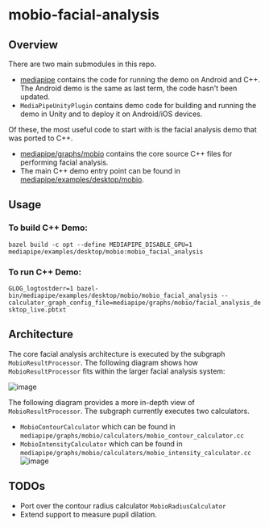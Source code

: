 # mobio-facial-analysis

## Overview
There are two main submodules in this repo. 
- [mediapipe](https://github.com/saeejithnair/mediapipe/tree/snair/main) contains the code for running the demo on Android and C++. The Android demo is the same as last term, the code hasn't been updated.
- `MediaPipeUnityPlugin` contains demo code for building and running the demo in Unity and to deploy it on Android/iOS devices.

Of these, the most useful code to start with is the facial analysis demo that was ported to C++.
- [mediapipe/graphs/mobio](https://github.com/saeejithnair/mediapipe/tree/snair/main/mediapipe/graphs/mobio) contains the core source C++ files for performing facial analysis. 
- The main C++ demo entry point can be found in [mediapipe/examples/desktop/mobio](https://github.com/saeejithnair/mediapipe/tree/snair/main/mediapipe/examples/desktop/mobio).

## Usage
### To build C++ Demo:
`bazel build -c opt --define MEDIAPIPE_DISABLE_GPU=1 mediapipe/examples/desktop/mobio:mobio_facial_analysis`

### To run C++ Demo:
`GLOG_logtostderr=1 bazel-bin/mediapipe/examples/desktop/mobio/mobio_facial_analysis --calculator_graph_config_file=mediapipe/graphs/mobio/facial_analysis_desktop_live.pbtxt`

## Architecture
The core facial analysis architecture is executed by the subgraph `MobioResultProcessor`. The following diagram shows how `MobioResultProcessor` fits within the larger facial analysis system:

![image](https://user-images.githubusercontent.com/16181437/155273958-af054653-4e1c-42b4-bd31-cd5fb199dc51.png)

The following diagram provides a more in-depth view of `MobioResultProcessor`. The subgraph currently executes two calculators.
- `MobioContourCalculator` which can be found in `mediapipe/graphs/mobio/calculators/mobio_contour_calculator.cc`
- `MobioIntensityCalculator` which can be found in `mediapipe/graphs/mobio/calculators/mobio_intensity_calculator.cc`
![image](https://user-images.githubusercontent.com/16181437/155273790-25c7fec1-99bb-4cbe-8c0f-5054e6f3f3b6.png)

## TODOs
- Port over the contour radius calculator `MobioRadiusCalculator`
- Extend support to measure pupil dilation.
